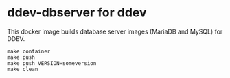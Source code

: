 # ddev-dbserver for ddev

This docker image builds database server images (MariaDB and MySQL) for DDEV.

```
make container
make push
make push VERSION=someversion
make clean
```

